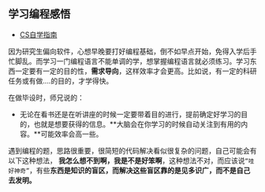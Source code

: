 ## 学习编程感悟

- [CS自学指南](https://csdiy.wiki/%E7%94%B5%E5%AD%90%E5%9F%BA%E7%A1%80/EE16/)

因为研究生偏向软件，心想早晚要打好编程基础，倒不如早点开始，免得入学后手忙脚乱。而学习一门编程语言不能单调的学，想掌握编程语言就必须练习。学习东西一定要有一定的目的性，**需求导向**，这样效率才会更高。比如说，有一定的科研任务或有做....的目的，才学得快。

在做毕设时，师兄说的：

- 无论在看书还是在听讲座的时候一定要带着目的进行，提前确定好学习的目的，也就是想要获得的信息。**大脑会在你学习的时候自动关注到有用的内容。**可能效率会高一些。



遇到编程的题，思路很重要，很简短的代码解决看似很复杂的问题，自己可能会有以下这种想法，
**我怎么想不到啊，我是不是好笨啊**，这种想法不对，而应该说`“哇好神奇”`，有些**东西是知识的盲区，而解决这些盲区靠的是见多识广，而不是自己去发明。**

